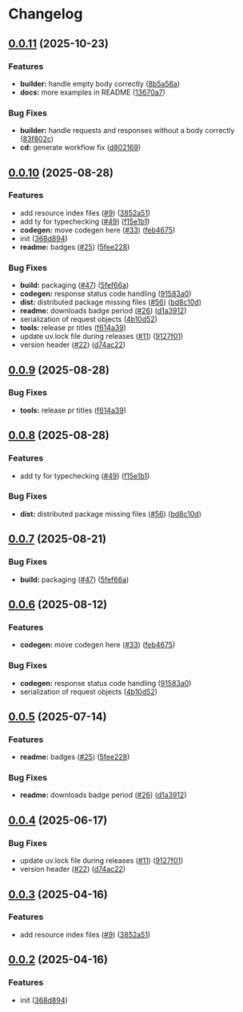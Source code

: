 # Changelog

## [0.0.11](https://github.com/sumup/sumup-py/compare/v0.0.10...v0.0.11) (2025-10-23)


### Features

* **builder:** handle empty body correctly ([8b5a56a](https://github.com/sumup/sumup-py/commit/8b5a56acb467d2f471f856eb9efb4f4cc6cc75db))
* **docs:** more examples in README ([13670a7](https://github.com/sumup/sumup-py/commit/13670a78f518d9ee8c170f56674aeb9c5c4b2786))


### Bug Fixes

* **builder:** handle requests and responses without a body correctly ([83f802c](https://github.com/sumup/sumup-py/commit/83f802c4162c568bcfe1730b62988a57e214b2a6))
* **cd:** generate workflow fix ([d802169](https://github.com/sumup/sumup-py/commit/d8021699dafcba94cfb87ada6fda2a8ddf2a3183))

## [0.0.10](https://github.com/sumup/sumup-py/compare/v0.0.9...v0.0.10) (2025-08-28)


### Features

* add resource index files ([#9](https://github.com/sumup/sumup-py/issues/9)) ([3852a51](https://github.com/sumup/sumup-py/commit/3852a5160365f4dee5a75b3e0341b85d7a468fb5))
* add ty for typechecking ([#49](https://github.com/sumup/sumup-py/issues/49)) ([f15e1b1](https://github.com/sumup/sumup-py/commit/f15e1b1fca9cbe66bd83f6f242094dc1d5eaa29a))
* **codegen:** move codegen here ([#33](https://github.com/sumup/sumup-py/issues/33)) ([feb4675](https://github.com/sumup/sumup-py/commit/feb46752d9b2b2d0a0ede30210d8a6e60986708c))
* init ([368d894](https://github.com/sumup/sumup-py/commit/368d894de2b75deefae8f9f0efdaaf212c73683c))
* **readme:** badges ([#25](https://github.com/sumup/sumup-py/issues/25)) ([5fee228](https://github.com/sumup/sumup-py/commit/5fee228f07cc03ace06a8102d522900c3b31301d))


### Bug Fixes

* **build:** packaging ([#47](https://github.com/sumup/sumup-py/issues/47)) ([5fef66a](https://github.com/sumup/sumup-py/commit/5fef66ad1d0d222fde6f7962f4e7d3f0bc612d84))
* **codegen:** response status code handling ([91583a0](https://github.com/sumup/sumup-py/commit/91583a0cbb7b596a06fff66d1177e75bde1058af))
* **dist:** distributed package missing files ([#56](https://github.com/sumup/sumup-py/issues/56)) ([bd8c10d](https://github.com/sumup/sumup-py/commit/bd8c10d8cfe092e6417cc7f23f2277f6a3f2967c))
* **readme:** downloads badge period ([#26](https://github.com/sumup/sumup-py/issues/26)) ([d1a3912](https://github.com/sumup/sumup-py/commit/d1a3912034ae7749f6fe4fef1eebe16df33765a5))
* serialization of request objects ([4b10d52](https://github.com/sumup/sumup-py/commit/4b10d52d804364a1be73a8e1f4a07938d39e4b9d))
* **tools:** release pr titles ([f614a39](https://github.com/sumup/sumup-py/commit/f614a39296388183d6545ab2039298c08f256103))
* update uv.lock file during releases ([#11](https://github.com/sumup/sumup-py/issues/11)) ([9127f01](https://github.com/sumup/sumup-py/commit/9127f01dae3f98e9ae37e39247d7fc6d1d6d91a0))
* version header ([#22](https://github.com/sumup/sumup-py/issues/22)) ([d74ac22](https://github.com/sumup/sumup-py/commit/d74ac223f78bb2c660e2898d558af9584c731483))

## [0.0.9](https://github.com/sumup/sumup-py/compare/v0.0.8...v0.0.9) (2025-08-28)


### Bug Fixes

* **tools:** release pr titles ([f614a39](https://github.com/sumup/sumup-py/commit/f614a39296388183d6545ab2039298c08f256103))

## [0.0.8](https://github.com/sumup/sumup-py/compare/v0.0.7...v0.0.8) (2025-08-28)


### Features

* add ty for typechecking ([#49](https://github.com/sumup/sumup-py/issues/49)) ([f15e1b1](https://github.com/sumup/sumup-py/commit/f15e1b1fca9cbe66bd83f6f242094dc1d5eaa29a))


### Bug Fixes

* **dist:** distributed package missing files ([#56](https://github.com/sumup/sumup-py/issues/56)) ([bd8c10d](https://github.com/sumup/sumup-py/commit/bd8c10d8cfe092e6417cc7f23f2277f6a3f2967c))

## [0.0.7](https://github.com/sumup/sumup-py/compare/v0.0.6...v0.0.7) (2025-08-21)


### Bug Fixes

* **build:** packaging ([#47](https://github.com/sumup/sumup-py/issues/47)) ([5fef66a](https://github.com/sumup/sumup-py/commit/5fef66ad1d0d222fde6f7962f4e7d3f0bc612d84))

## [0.0.6](https://github.com/sumup/sumup-py/compare/v0.0.5...v0.0.6) (2025-08-12)


### Features

* **codegen:** move codegen here ([#33](https://github.com/sumup/sumup-py/issues/33)) ([feb4675](https://github.com/sumup/sumup-py/commit/feb46752d9b2b2d0a0ede30210d8a6e60986708c))


### Bug Fixes

* **codegen:** response status code handling ([91583a0](https://github.com/sumup/sumup-py/commit/91583a0cbb7b596a06fff66d1177e75bde1058af))
* serialization of request objects ([4b10d52](https://github.com/sumup/sumup-py/commit/4b10d52d804364a1be73a8e1f4a07938d39e4b9d))

## [0.0.5](https://github.com/sumup/sumup-py/compare/v0.0.4...v0.0.5) (2025-07-14)


### Features

* **readme:** badges ([#25](https://github.com/sumup/sumup-py/issues/25)) ([5fee228](https://github.com/sumup/sumup-py/commit/5fee228f07cc03ace06a8102d522900c3b31301d))


### Bug Fixes

* **readme:** downloads badge period ([#26](https://github.com/sumup/sumup-py/issues/26)) ([d1a3912](https://github.com/sumup/sumup-py/commit/d1a3912034ae7749f6fe4fef1eebe16df33765a5))

## [0.0.4](https://github.com/sumup/sumup-py/compare/v0.0.3...v0.0.4) (2025-06-17)


### Bug Fixes

* update uv.lock file during releases ([#11](https://github.com/sumup/sumup-py/issues/11)) ([9127f01](https://github.com/sumup/sumup-py/commit/9127f01dae3f98e9ae37e39247d7fc6d1d6d91a0))
* version header ([#22](https://github.com/sumup/sumup-py/issues/22)) ([d74ac22](https://github.com/sumup/sumup-py/commit/d74ac223f78bb2c660e2898d558af9584c731483))

## [0.0.3](https://github.com/sumup/sumup-py/compare/v0.0.2...v0.0.3) (2025-04-16)


### Features

* add resource index files ([#9](https://github.com/sumup/sumup-py/issues/9)) ([3852a51](https://github.com/sumup/sumup-py/commit/3852a5160365f4dee5a75b3e0341b85d7a468fb5))

## [0.0.2](https://github.com/sumup/sumup-py/compare/v0.0.1...v0.0.2) (2025-04-16)


### Features

* init ([368d894](https://github.com/sumup/sumup-py/commit/368d894de2b75deefae8f9f0efdaaf212c73683c))
